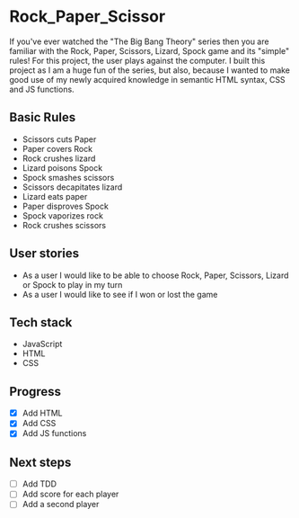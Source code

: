 # Rock_Paper_Scissor

If you've ever watched the "The Big Bang Theory" series then you are familiar with the Rock, Paper, Scissors, Lizard, Spock game and its "simple" rules! For this project, the user plays against the computer. I built this project as I am a huge fun of the series, but also, because I wanted to make good use of my newly acquired knowledge in semantic HTML syntax, CSS and JS functions.


## Basic Rules
- Scissors cuts Paper
- Paper covers Rock
- Rock crushes lizard
- Lizard poisons Spock
- Spock smashes scissors
- Scissors decapitates lizard
- Lizard eats paper
- Paper disproves Spock
- Spock vaporizes rock
- Rock crushes scissors


## User stories
- As a user I would like to be able to choose Rock, Paper, Scissors, Lizard or Spock to play in my turn
- As a user I would like to see if I won or lost the game


## Tech stack
- JavaScript
- HTML
- CSS

## Progress
- [x] Add HTML
- [x] Add CSS
- [x] Add JS functions 

## Next steps
- [ ] Add TDD
- [ ] Add score for each player
- [ ] Add a second player
